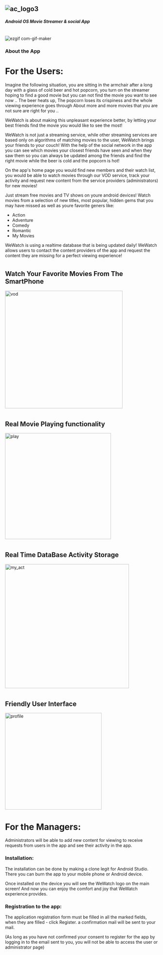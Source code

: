 ## ![ac_logo3](https://user-images.githubusercontent.com/57187365/103573314-b6192080-4ed6-11eb-956b-76d9cc4746b3.png)

##### Android OS Movie Streamer & social App

#
![ezgif com-gif-maker](https://user-images.githubusercontent.com/57187365/103573136-6cc8d100-4ed6-11eb-94ba-cc6e8e4163dc.gif)

### About the App

# For the Users: 

Imagine the following situation, you are sitting in the armchair after a long day with a glass of cold beer and hot popcorn, you turn on the streamer hoping to find a good movie but you can not find the movie you want to see now .. The beer heats up, The popcorn loses its crispiness and the whole viewing experience goes through About more and more movies that you are not sure are right for you ..

 WeWatch is about making this unpleasant experience better, by letting your best friends find the movie you would like to see the most!

WeWatch is not just a streaming service, while other streaming services are based only on algorithms of matching movies to the user, WeWatch brings your friends to your couch! With the help of the social network in the app you can see which movies your closest friends have seen and when they saw them so you can always be updated among the friends and find the right movie while the beer is cold and the popcorn is hot!

On the app's home page you would find new members and their watch list, you would be able to watch movies through our VOD service, track your activity and request new content from the service providers (administrators) for new movies!

Just stream free movies and TV shows on youre android devices!
Watch movies from a selection of new titles, most popular, hidden gems that you may have missed as well as youre favorite geners like:
* Action 
* Adventure 
* Comedy 
* Romantic
* My Movies


WeWatch is using a realtime database that is being updated daily!
WeWatch allows users to contact the content providers of the app and request the content they are missing for a perfect viewing experience!
#
#



## Watch Your Favorite Movies From The SmartPhone

<img width="386" alt="vod" src="https://user-images.githubusercontent.com/57047863/101239712-7fdb5c00-36f2-11eb-92cc-9c7adf188330.png">

#
#
## Real Movie Playing functionality

<img width="348" alt="play" src="https://user-images.githubusercontent.com/57047863/101239730-9d102a80-36f2-11eb-830b-dd5eca8dc6ae.png">

#
#
## Real Time DataBase Activity Storage 

<img width="407" alt="my_act" src="https://user-images.githubusercontent.com/57047863/101239741-ba44f900-36f2-11eb-84d6-07c7126ec959.png">

#
#
## Friendly User Interface

<img width="317" alt="profile" src="https://user-images.githubusercontent.com/57047863/101239745-c8931500-36f2-11eb-8053-7d8628575ea1.png">


# For the Managers: 

Administrators will be able to add new content for viewing to receive requests from users in the app and see their activity in the app.



### Installation: 

The installation can be done by making a clone legit for Android Studio. There you can burn the app to your mobile phone or Android device.

Once installed on the device you will see the WeWatch logo on the main screen! 
And now you can enjoy the comfort and joy that WeWatch experience provides.

### Registration to the app: 

The application registration form must be filled in all the marked fields, when they are filled - click Register. a confirmation mail will be sent to your mail.

(As long as you have not confirmed your consent to register for the app by logging in to the email sent to you, you will not be able to access the user or administrator page)

